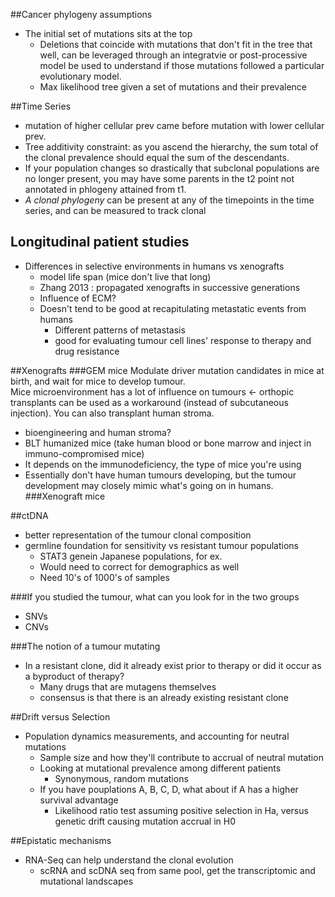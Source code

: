##Cancer phylogeny assumptions
- The initial set of mutations sits at the top
	- Deletions that coincide with mutations that don't fit in the tree that well, can be leveraged through an integratvie or post-processive model be used to understand if those mutations followed a particular evolutionary model.
	- Max likelihood tree given a set of mutations and their prevalence 

##Time Series
- mutation of higher cellular prev came before mutation with lower cellular prev.  
- Tree additivity constraint: as you ascend the hierarchy, the sum total of the clonal prevalence should equal the sum of the descendants.   
- If your population changes so drastically that subclonal populations are no longer present, you may have some parents in the t2 point not annotated in phlogeny attained from t1.  
- *A clonal phylogeny* can be present at any of the timepoints in the time series, and can be measured to track clonal 

## Longitudinal patient studies
- Differences in selective environments in humans vs xenografts 
	- model life span (mice don't live that long)
	- Zhang 2013 : propagated xenografts in successive generations
	- Influence of ECM? 
	- Doesn't tend to be good at recapitulating metastatic events from humans
		- Different patterns of metastasis
		- good for evaluating tumour cell lines' response to therapy and drug resistance

##Xenografts
###GEM mice
Modulate driver mutation candidates in mice at birth, and wait for mice to develop tumour.  
Mice microenvironment has a lot of influence on tumours <- orthopic transplants can be used as a workaround (instead of subcutaneous injection). You can also transplant human stroma.  
- bioengineering and human stroma?
- BLT humanized mice (take human blood or bone marrow and inject in immuno-compromised mice) 
- It depends on the immunodeficiency, the type of mice you're using
- Essentially don't have human tumours developing, but the tumour development may closely mimic what's going on in humans. 
###Xenograft mice

##ctDNA
- better representation of the tumour clonal composition
- germline foundation for sensitivity vs resistant tumour populations
	- STAT3 genein Japanese populations, for ex.  
	- Would need to correct for demographics as well
	- Need 10's of 1000's of samples  

###If you studied the tumour, what can you look for in the two groups
- SNVs
- CNVs 

###The notion of a tumour mutating
- In a resistant clone, did it already exist prior to therapy or did it occur as a byproduct of therapy?
	- Many drugs that are mutagens themselves
	- consensus is that there is an already existing resistant clone

##Drift versus Selection
- Population dynamics measurements, and accounting for neutral mutations
	- Sample size and how they'll contribute to accrual of neutral mutation
	- Looking at mutational prevalence among different patients 
		- Synonymous, random mutations
	- If you have pouplations A, B, C, D, what about if A has a higher survival advantage
		- Likelihood ratio test assuming positive selection in Ha, versus genetic drift causing mutation accrual in H0

##Epistatic mechanisms
- RNA-Seq can help understand the clonal evolution  
	- scRNA and scDNA seq from same pool, get the transcriptomic and mutational landscapes  


	

